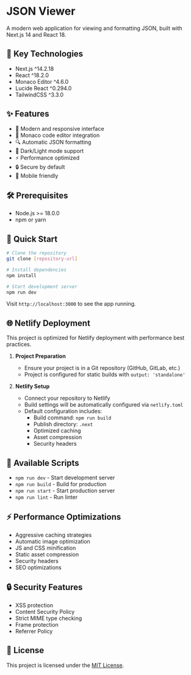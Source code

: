 # JSON Viewer

A modern web application for viewing and formatting JSON, built with Next.js 14 and React 18.

## 🚀 Key Technologies

- Next.js ^14.2.18
- React ^18.2.0
- Monaco Editor ^4.6.0
- Lucide React ^0.294.0
- TailwindCSS ^3.3.0

## ✨ Features

- 🎨 Modern and responsive interface
- 📝 Monaco code editor integration
- 🔍 Automatic JSON formatting
- 🌙 Dark/Light mode support
- ⚡ Performance optimized
- 🔒 Secure by default
- 📱 Mobile friendly

## 🛠️ Prerequisites

- Node.js >= 18.0.0
- npm or yarn

## 🚀 Quick Start

```bash
# Clone the repository
git clone [repository-url]

# Install dependencies
npm install

# Start development server
npm run dev
```

Visit `http://localhost:3000` to see the app running.

## 🌐 Netlify Deployment

This project is optimized for Netlify deployment with performance best practices.

1. **Project Preparation**
   - Ensure your project is in a Git repository (GitHub, GitLab, etc.)
   - Project is configured for static builds with `output: 'standalone'`

2. **Netlify Setup**
   - Connect your repository to Netlify
   - Build settings will be automatically configured via `netlify.toml`
   - Default configuration includes:
     - Build command: `npm run build`
     - Publish directory: `.next`
     - Optimized caching
     - Asset compression
     - Security headers

## 📜 Available Scripts

- `npm run dev` - Start development server
- `npm run build` - Build for production
- `npm run start` - Start production server
- `npm run lint` - Run linter

## ⚡ Performance Optimizations

- Aggressive caching strategies
- Automatic image optimization
- JS and CSS minification
- Static asset compression
- Security headers
- SEO optimizations

## 🔒 Security Features

- XSS protection
- Content Security Policy
- Strict MIME type checking
- Frame protection
- Referrer Policy

## 📄 License

This project is licensed under the [MIT License](LICENSE).

